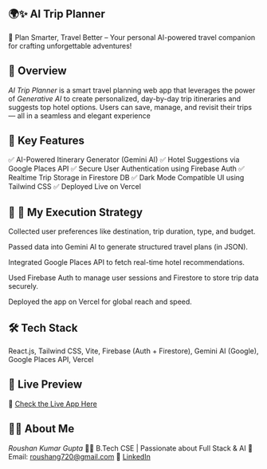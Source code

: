 ## 🌍✨ AI Trip Planner
🚀 Plan Smarter, Travel Better – Your personal AI-powered travel companion for crafting unforgettable adventures!

## 📖 Overview

*AI Trip Planner* is a smart travel planning web app that leverages the power of *Generative AI* to create personalized, day-by-day trip itineraries and suggests top hotel options. Users can save, manage, and revisit their trips — all in a seamless and elegant experience

## 🎯 Key Features
✅ AI-Powered Itinerary Generator (Gemini AI)
✅ Hotel Suggestions via Google Places API
✅ Secure User Authentication using Firebase Auth
✅ Realtime Trip Storage in Firestore DB
✅ Dark Mode Compatible UI using Tailwind CSS
✅ Deployed Live on Vercel

## 🧠 🎯 My Execution Strategy
Collected user preferences like destination, trip duration, type, and budget.

Passed data into Gemini AI to generate structured travel plans (in JSON).

Integrated Google Places API to fetch real-time hotel recommendations.

Used Firebase Auth to manage user sessions and Firestore to store trip data securely.

Deployed the app on Vercel for global reach and speed.

## 🛠️ Tech Stack
React.js, Tailwind CSS, Vite, Firebase (Auth + Firestore), Gemini AI (Google), Google Places API, Vercel

## 🚀 Live Preview

🔗 [Check the Live App Here](https://ai-trip-planner-web-tawny-seven.vercel.app/)

## 🙋‍♂ About Me

*Roushan Kumar Gupta*
👨‍💻 B.Tech CSE | Passionate about Full Stack & AI
📧 Email: [roushang720@gmail.com](roushang720@gmail.com)
🔗 [LinkedIn](https://www.linkedin.com/in/roushan-gupta-2aa923257/)


